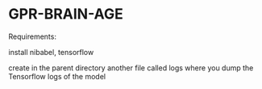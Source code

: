 # GPR-BRAIN-AGE


Requirements:

install nibabel, tensorflow

create in the parent directory another file called logs where you dump the Tensorflow logs of the model
